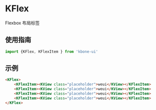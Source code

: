 # KFlex 

Flexbox 布局标签

## 使用指南

```js
import {KFlex, KFlexItem } from 'kbone-ui'
```

## 示例

```html
<KFlex>
    <KFlexItem><KView class="placeholder">weui</KView></KFlexItem>
    <KFlexItem><KView class="placeholder">weui</KView></KFlexItem>
    <KFlexItem><KView class="placeholder">weui</KView></KFlexItem>
    <KFlexItem><KView class="placeholder">weui</KView></KFlexItem>
</KFlex>
```


